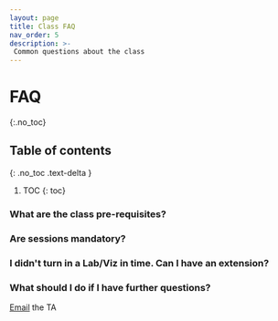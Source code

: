 ```yaml
---
layout: page
title: Class FAQ
nav_order: 5
description: >-
 Common questions about the class
---
```


# FAQ

{:.no_toc}

## Table of contents
{: .no_toc .text-delta }

1. TOC
{: toc}

### What are the class pre-requisites?

### Are sessions mandatory? 

### I didn't turn in a Lab/Viz in time. Can I have an extension? 

### What should I do if I have further questions? 

[Email](mailto:ihigueme@stanford.edu) the TA
